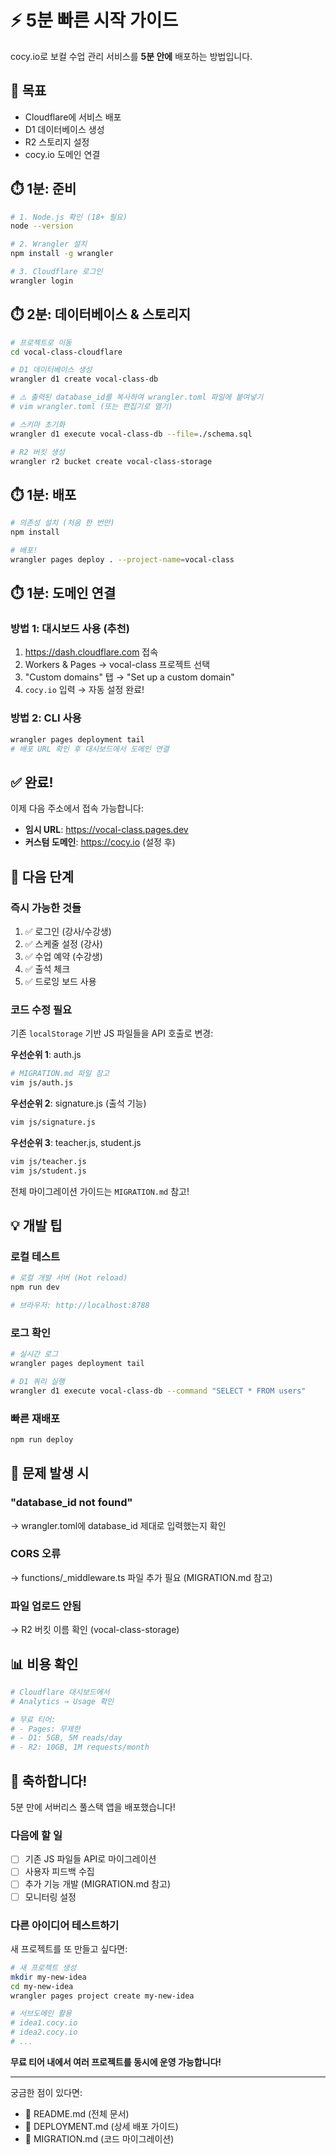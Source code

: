 # ⚡ 5분 빠른 시작 가이드

cocy.io로 보컬 수업 관리 서비스를 **5분 안에** 배포하는 방법입니다.

## 🎯 목표
- Cloudflare에 서비스 배포
- D1 데이터베이스 생성
- R2 스토리지 설정
- cocy.io 도메인 연결

## ⏱️ 1분: 준비

```bash
# 1. Node.js 확인 (18+ 필요)
node --version

# 2. Wrangler 설치
npm install -g wrangler

# 3. Cloudflare 로그인
wrangler login
```

## ⏱️ 2분: 데이터베이스 & 스토리지

```bash
# 프로젝트로 이동
cd vocal-class-cloudflare

# D1 데이터베이스 생성
wrangler d1 create vocal-class-db

# ⚠️ 출력된 database_id를 복사하여 wrangler.toml 파일에 붙여넣기
# vim wrangler.toml (또는 편집기로 열기)

# 스키마 초기화
wrangler d1 execute vocal-class-db --file=./schema.sql

# R2 버킷 생성
wrangler r2 bucket create vocal-class-storage
```

## ⏱️ 1분: 배포

```bash
# 의존성 설치 (처음 한 번만)
npm install

# 배포!
wrangler pages deploy . --project-name=vocal-class
```

## ⏱️ 1분: 도메인 연결

### 방법 1: 대시보드 사용 (추천)
1. https://dash.cloudflare.com 접속
2. Workers & Pages → vocal-class 프로젝트 선택
3. "Custom domains" 탭 → "Set up a custom domain"
4. `cocy.io` 입력 → 자동 설정 완료!

### 방법 2: CLI 사용
```bash
wrangler pages deployment tail
# 배포 URL 확인 후 대시보드에서 도메인 연결
```

## ✅ 완료!

이제 다음 주소에서 접속 가능합니다:
- **임시 URL**: https://vocal-class.pages.dev
- **커스텀 도메인**: https://cocy.io (설정 후)

## 🎨 다음 단계

### 즉시 가능한 것들
1. ✅ 로그인 (강사/수강생)
2. ✅ 스케줄 설정 (강사)
3. ✅ 수업 예약 (수강생)
4. ✅ 출석 체크
5. ✅ 드로잉 보드 사용

### 코드 수정 필요
기존 `localStorage` 기반 JS 파일들을 API 호출로 변경:

**우선순위 1**: auth.js
```bash
# MIGRATION.md 파일 참고
vim js/auth.js
```

**우선순위 2**: signature.js (출석 기능)
```bash
vim js/signature.js
```

**우선순위 3**: teacher.js, student.js
```bash
vim js/teacher.js
vim js/student.js
```

전체 마이그레이션 가이드는 `MIGRATION.md` 참고!

## 💡 개발 팁

### 로컬 테스트
```bash
# 로컬 개발 서버 (Hot reload)
npm run dev

# 브라우저: http://localhost:8788
```

### 로그 확인
```bash
# 실시간 로그
wrangler pages deployment tail

# D1 쿼리 실행
wrangler d1 execute vocal-class-db --command "SELECT * FROM users"
```

### 빠른 재배포
```bash
npm run deploy
```

## 🚨 문제 발생 시

### "database_id not found"
→ wrangler.toml에 database_id 제대로 입력했는지 확인

### CORS 오류
→ functions/_middleware.ts 파일 추가 필요 (MIGRATION.md 참고)

### 파일 업로드 안됨
→ R2 버킷 이름 확인 (vocal-class-storage)

## 📊 비용 확인

```bash
# Cloudflare 대시보드에서
# Analytics → Usage 확인

# 무료 티어:
# - Pages: 무제한
# - D1: 5GB, 5M reads/day
# - R2: 10GB, 1M requests/month
```

## 🎉 축하합니다!

5분 만에 서버리스 풀스택 앱을 배포했습니다!

### 다음에 할 일
- [ ] 기존 JS 파일들 API로 마이그레이션
- [ ] 사용자 피드백 수집
- [ ] 추가 기능 개발 (MIGRATION.md 참고)
- [ ] 모니터링 설정

### 다른 아이디어 테스트하기
새 프로젝트를 또 만들고 싶다면:

```bash
# 새 프로젝트 생성
mkdir my-new-idea
cd my-new-idea
wrangler pages project create my-new-idea

# 서브도메인 활용
# idea1.cocy.io
# idea2.cocy.io
# ...
```

**무료 티어 내에서 여러 프로젝트를 동시에 운영 가능합니다!**

---

궁금한 점이 있다면:
- 📖 README.md (전체 문서)
- 🚀 DEPLOYMENT.md (상세 배포 가이드)
- 🔄 MIGRATION.md (코드 마이그레이션)
